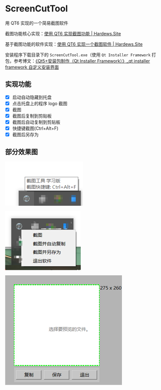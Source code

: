# ScreenCutTool
用 QT6 实现的一个简易截图软件

截图功能核心实现：[使用 QT6 实现截图功能 | Hardews.Site](https://hardews.cn/2024/11/17/article/2024-11-17_%E4%BD%BF%E7%94%A8%20QT6%20%E5%AE%9E%E7%8E%B0%E4%B8%80%E4%B8%AA%E6%88%AA%E5%9B%BE%E8%BD%AF%E4%BB%B6/)

基于截图功能的软件实现：[使用 QT6 实现一个截图软件 | Hardews.Site](https://hardews.cn/2024/11/16/article/2024-11-16_%E4%BD%BF%E7%94%A8%20QT6%20%E5%AE%9E%E7%8E%B0%E6%88%AA%E5%9B%BE%E5%8A%9F%E8%83%BD/)

安装程序下载目录下的 `ScreenCutTool.exe`（使用 `Qt Installer Framework` 打包，参考博文：[《Qt5+安装包制作（Qt Installer Framework）》_qt installer framework 自定义安装界面](https://blog.csdn.net/mars_xiaolei/article/details/83825447)

## 实现功能

- [x] 启动自动隐藏到托盘
- [x] 点击托盘上的程序 logo 截图
- [x] 截图
- [x] 截图后复制到剪贴板
- [x] 截图后自动复制到剪贴板
- [x] 快捷键截图(Ctrl+Alt+F)
- [x] 截图后另存为

## 部分效果图

![image-20241117203954783](./img/image-20241117203954783.png)

![image-20241117204115968](./img/image-20241117204115968.png)

![image-20241117204211406](./img/image-20241117204211406.png)
